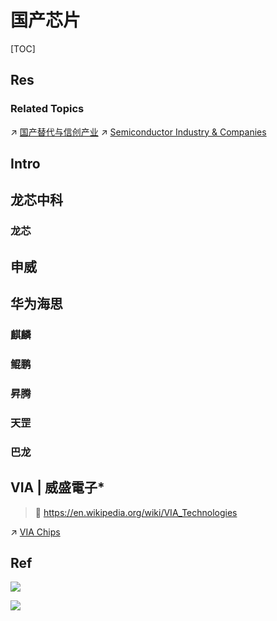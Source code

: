 # 国产芯片

[TOC]



## Res
### Related Topics
↗ [国产替代与信创产业](../../../../CyberSecurity/国产替代与信创产业.md)
↗ [Semiconductor Industry & Companies](../../../../🗺%20CS%20Overview/Electronics%20&%20Information%20Technologies%20Business%20Fields%20Research/Hardware%20Industry%20&%20Manufacturers/Semiconductor%20Industry%20&%20Companies/Semiconductor%20Industry%20&%20Companies.md)



## Intro



## 龙芯中科
### 龙芯



## 申威



## 华为海思
### 麒麟


### 鲲鹏


### 昇腾


### 天罡


### 巴龙



## VIA | 威盛電子\*
> 🔗 https://en.wikipedia.org/wiki/VIA_Technologies

↗ [VIA Chips](VIA%20Chips.md)



## Ref
[六大国产CPU厂商实力大比拼]: https://www.eet-china.com/mp/a215685.html

![](../../../../../../../../../Assets/Pics/Pasted%20image%2020240227141023.png)

![](../../../../../../../../../Assets/Pics/Pasted%20image%2020240227141031.png)

[华为海思的突围！麒麟芯片、昇腾910b以及影像芯片的最新进展！]: https://www.eet-china.com/mp/a281942.html
